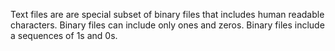 Text files are are special subset of binary files that 
includes human readable characters. Binary files can include 
only ones and zeros. Binary files include a sequences of 1s and 0s. 